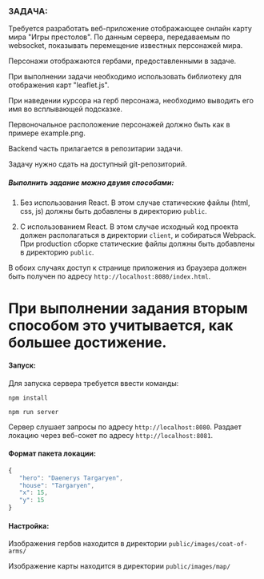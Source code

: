 ### ЗАДАЧА:
Требуется разработать веб-приложение отображающее онлайн карту мира "Игры престолов". По данным сервера, передаваемым по websocket, показывать перемещение известных персонажей мира. 

Персонажи отображаются гербами, предоставленными в задаче.

При выполнении задачи необходимо использовать библиотеку для отображения карт "leaflet.js".

При наведении курсора на герб персонажа, необходимо выводить его имя во всплывающей подсказке.

Первоночальное расположение персонажей должно быть как в примере example.png.

Backend часть прилагается в репозитарии задачи.

Задачу нужно сдать на доступный git-репозиторий.


##### Выполнить задание можно двумя способами:

1. Без использования React. В этом случае статические файлы (html, css, js) должны быть добавлены в директорию `public`.

2. С использованием React. В этом случае исходный код проекта должен располагаться в директории `client`, и собираться Webpack. При production сборке статические файлы должны быть добавлены в директорию `public`.

В обоих случаях доступ к странице приложения из браузера должен быть получен по адресу `http://localhost:8080/index.html`.

# При выполнении задания вторым способом это учитывается, как большее достижение.


#### Запуск:

Для запуска сервера требуется ввести команды:

`npm install`
 
`npm run server`
 
Сервер слушает запросы по адресу `http://localhost:8080`. Раздает локацию через веб-сокет по адресу `http://localhost:8081`. 


#### Формат пакета локации:

```js
{
   "hero": "Daenerys Targaryen",
   "house": "Targaryen",
   "x": 15,
   "y": 15
}
```

#### Настройка:

Изображения гербов находится в директории `public/images/coat-of-arms/`

Изображение карты находится в директории `public/images/map/`
